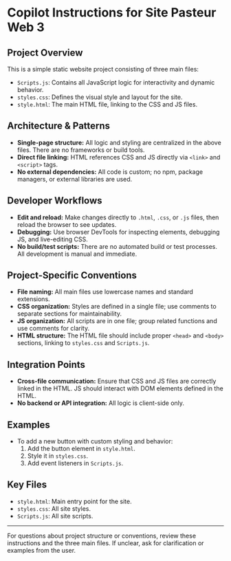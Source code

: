 # Copilot Instructions for Site Pasteur Web 3

## Project Overview
This is a simple static website project consisting of three main files:
- `Scripts.js`: Contains all JavaScript logic for interactivity and dynamic behavior.
- `styles.css`: Defines the visual style and layout for the site.
- `style.html`: The main HTML file, linking to the CSS and JS files.

## Architecture & Patterns
- **Single-page structure:** All logic and styling are centralized in the above files. There are no frameworks or build tools.
- **Direct file linking:** HTML references CSS and JS directly via `<link>` and `<script>` tags.
- **No external dependencies:** All code is custom; no npm, package managers, or external libraries are used.

## Developer Workflows
- **Edit and reload:** Make changes directly to `.html`, `.css`, or `.js` files, then reload the browser to see updates.
- **Debugging:** Use browser DevTools for inspecting elements, debugging JS, and live-editing CSS.
- **No build/test scripts:** There are no automated build or test processes. All development is manual and immediate.

## Project-Specific Conventions
- **File naming:** All main files use lowercase names and standard extensions.
- **CSS organization:** Styles are defined in a single file; use comments to separate sections for maintainability.
- **JS organization:** All scripts are in one file; group related functions and use comments for clarity.
- **HTML structure:** The HTML file should include proper `<head>` and `<body>` sections, linking to `styles.css` and `Scripts.js`.

## Integration Points
- **Cross-file communication:** Ensure that CSS and JS files are correctly linked in the HTML. JS should interact with DOM elements defined in the HTML.
- **No backend or API integration:** All logic is client-side only.

## Examples
- To add a new button with custom styling and behavior:
  1. Add the button element in `style.html`.
  2. Style it in `styles.css`.
  3. Add event listeners in `Scripts.js`.

## Key Files
- `style.html`: Main entry point for the site.
- `styles.css`: All site styles.
- `Scripts.js`: All site scripts.

---

For questions about project structure or conventions, review these instructions and the three main files. If unclear, ask for clarification or examples from the user.
